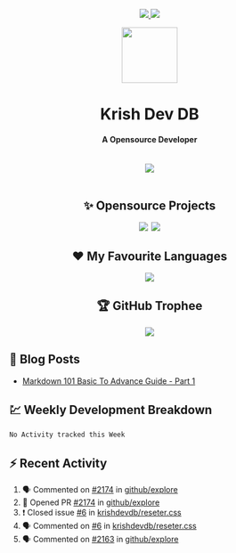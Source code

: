 <div align="center">
<p>
<a href="projects">
<img src="https://img.shields.io/github/stars/krishdevdb?affiliations=OWNER%2CCOLLABORATOR&logo=github&style=for-the-badge&label=Star">
</a>
<a href="https://github.com/krishdevdb?tab=followers">
<img src="https://img.shields.io/github/followers/krishdevdb?logo=github&style=for-the-badge"></a>
</p>
<img height="100px" width="100px" src="https://github.com/krishdevdb/krishdevdb/raw/master/images/avatar.png">
<br>
<h1>Krish Dev DB</h1>
<h4>A Opensource Developer</h4>
<br>
</div>
<div align="center">
<img src="https://github-readme-stats.vercel.app/api?username=krishdevdb&show_icons=true&count_private=true">
<br>
</div>

<div align="center">
<br>
<h2 id="projects"> ✨ Opensource Projects</h2>
<a href="https://github.com/krishdevdb/reseter.css"><img src="https://github-readme-stats.vercel.app/api/pin/?username=krishdevdb&repo=reseter.css&show_icons=true&count_private=true&layout=compact"></a>&#8198;
<a href="https://github.com/krishdevdb/readme-template"><img src="https://github-readme-stats.vercel.app/api/pin/?username=krishdevdb&repo=readme-template&show_icons=true&count_private=true&layout=compact"></a>
<br>
</div>

<div align="center">
<h2 id="languages"> ❤ My Favourite Languages </h2>
<img src="https://github-readme-stats.vercel.app/api/top-langs/?username=krishdevdb&show_icons=true&count_private=true&layout=compact">
</div>

<div align="center">
<h2 id="trophee">🏆 GitHub Trophee</h2>
<img src="https://github-profile-trophy.vercel.app/?username=krishdevdb&row=1&no-frame=true">
<br>
</div>

<h2 id="posts"> 📕 Blog Posts </h2>

<!-- BLOG-POSTS:START -->
- [Markdown 101 Basic To Advance Guide - Part 1](https://dev.to/krishdevdb/markdown-101-basic-to-advance-guide-part-1-pg3)
<!-- BLOG-POSTS:END -->

<h2 id="breakdown"> 💹 Weekly Development Breakdown </h2>

<!--START_SECTION:waka-->
```text
No Activity tracked this Week
```
<!--END_SECTION:waka-->

<h2 id="activity"> ⚡ Recent Activity </h2>

<!--START_SECTION:activity-->
1. 🗣 Commented on [#2174](https://github.com/github/explore/issues/2174) in [github/explore](https://github.com/github/explore)
2. 💪 Opened PR [#2174](https://github.com/github/explore/pull/2174) in [github/explore](https://github.com/github/explore)
3. ❗️ Closed issue [#6](https://github.com/krishdevdb/reseter.css/issues/6) in [krishdevdb/reseter.css](https://github.com/krishdevdb/reseter.css)
4. 🗣 Commented on [#6](https://github.com/krishdevdb/reseter.css/issues/6) in [krishdevdb/reseter.css](https://github.com/krishdevdb/reseter.css)
5. 🗣 Commented on [#2163](https://github.com/github/explore/issues/2163) in [github/explore](https://github.com/github/explore)
<!--END_SECTION:activity-->